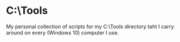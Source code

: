 # C:\Tools
My personal collection of scripts for my C:\Tools directory taht I carry around on every (Windows 10) computer I use.
